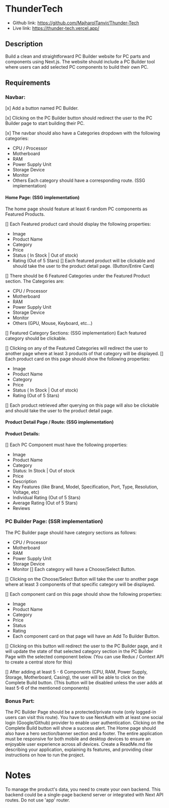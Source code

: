 # ThunderTech

- Github link: https://github.com/MajharolTanvir/Thunder-Tech
- Live link: https://thunder-tech.vercel.app/

## Description
Build a clean and straightforward PC Builder website for PC parts and components using Next.js. The website should include a PC Builder tool where users can add selected PC components to build their own PC.

## Requirements
    
### Navbar:
[x] Add a button named PC Builder.

[x] Clicking on the PC Builder button should redirect the user to the PC Builder page to start building their PC.

[x] The navbar should also have a Categories dropdown with the following categories:

- CPU / Processor
- Motherboard
- RAM
- Power Supply Unit
- Storage Device
- Monitor
- Others
Each category should have a corresponding route. (SSG implementation)

#### Home Page: (SSG implementation)
The home page should feature at least 6 random PC components as Featured Products.

[] Each Featured product card should display the following properties:
- Image
- Product Name
- Category
- Price
- Status ( In Stock | Out of stock)
- Rating (Out of 5 Stars)
[] Each featured product will be clickable and should take the user to the product detail page. (Button/Entire Card)


[] There should be 6 Featured Categories under the Featured Product section. The Categories are:

- CPU / Processor
- Motherboard
- RAM
- Power Supply Unit
- Storage Device
- Monitor
- Others (GPU, Mouse, Keyboard, etc…)

[] Featured Category Sections: (SSG implementation)
Each featured category should be clickable.

[] Clicking on any of the Featured Categories will redirect the user to another page where at least 3 products of that category will be displayed.
[] Each product card on this page should show the following properties:
- Image
- Product Name
- Category
- Price
- Status ( In Stock | Out of stock)
- Rating (Out of 5 Stars)

[] Each product retrieved after querying on this page will also be clickable and should take the user to the product detail page.


#### Product Detail Page / Route: (SSG implementation)

#### Product Details:

[] Each PC Component must have the following properties:
- Image
- Product Name
- Category
- Status: In Stock | Out of stock
- Price
- Description
- Key Features (like Brand, Model, Specification, Port, Type, Resolution, Voltage, etc)
- Individual Rating (Out of 5 Stars)
- Average Rating (Out of 5 Stars)
- Reviews


### PC Builder Page: (SSR implementation)

The PC Builder page should have category sections as follows:
- CPU / Processor
- Motherboard
- RAM
- Power Supply Unit
- Storage Device
- Monitor
[] Each category will have a Choose/Select Button.

[] Clicking on the Choose/Select Button will take the user to another page where at least 3 components of that specific category will be displayed.

[] Each component card on this page should show the following properties:
- Image
- Product Name
- Category
- Price
- Status
- Rating
- Each component card on that page will have an Add To Builder Button.

[] Clicking on this button will redirect the user to the PC Builder page, and it will update the state of that selected category section in the PC Builder Page with the selected component below. (You can use Redux / Context API to create a central store for this)

[] After adding at least 5 - 6 Components (CPU, RAM, Power Supply, Storage, Motherboard, Casing), the user will be able to click on the Complete Build button. (This button will be disabled unless the user adds at least 5-6 of the mentioned components)

### Bonus Part:
The PC Builder Page should be a protected/private route (only logged-in users can visit this route). You have to use NextAuth with at least one social login (Google/Github) provider to enable user authentication.
Clicking on the Complete Build button will show a success alert.
The Home page should also have a hero section/banner section and a footer.
The entire application must be responsive for both mobile and desktop devices to ensure an enjoyable user experience across all devices.
Create a ReadMe.md file describing your application, explaining its features, and providing clear instructions on how to run the project.


# Notes
To manage the product's data, you need to create your own backend. This backend could be a single-page backend server or integrated with Next API routes.
Do not use 'app' router.

